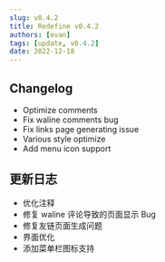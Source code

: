 ```yaml
---
slug: v0.4.2
title: Redefine v0.4.2
authors: [evan]
tags: [update, v0.4.2]
date: 2022-12-18
---
```

## Changelog

- Optimize comments
- Fix waline comments bug
- Fix links page generating issue
- Various style optimize
- Add menu icon support

## 更新日志

- 优化注释
- 修复 waline 评论导致的页面显示 Bug
- 修复友链页面生成问题
- 界面优化
- 添加菜单栏图标支持
